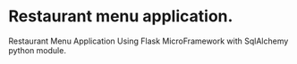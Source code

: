 # Restaurant menu application. 
Restaurant Menu Application Using Flask MicroFramework with SqlAlchemy python module.
